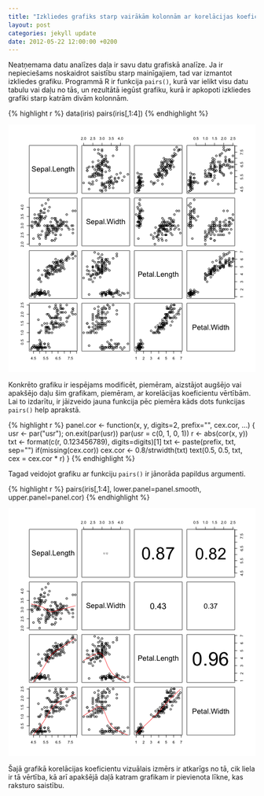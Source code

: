 ```yaml
---
title: "Izkliedes grafiks starp vairākām kolonnām ar korelācijas koeficientiem"
layout: post
categories: jekyll update
date: 2012-05-22 12:00:00 +0200
---
```




Neatņemama datu analīzes daļa ir savu datu grafiskā analīze. Ja ir nepieciešams noskaidrot saistību starp mainīgajiem, tad var izmantot izkliedes grafiku. Programmā R ir funkcija `pairs()`, kurā var ielikt visu datu tabulu vai daļu no tās, un rezultātā iegūst grafiku, kurā ir apkopoti izkliedes grafiki starp katrām divām kolonnām.


{% highlight r %}
data(iris)
pairs(iris[,1:4])
{% endhighlight %}

![center](/figs/2012-05-22-pairs/pairs1-1.png)

Konkrēto grafiku ir iespējams modificēt, piemēram, aizstājot augšējo vai apakšējo daļu šim grafikam, piemēram, ar korelācijas koeficientu vērtībām. Lai to izdarītu, ir jāizveido jauna funkcija pēc piemēra kāds dots funkcijas `pairs()` help aprakstā.


{% highlight r %}
panel.cor <- function(x, y, digits=2, prefix="", cex.cor, ...)
      {
        usr <- par("usr"); on.exit(par(usr))
        par(usr = c(0, 1, 0, 1))
        r <- abs(cor(x, y))
        txt <- format(c(r, 0.123456789), digits=digits)[1]
        txt <- paste(prefix, txt, sep="")
        if(missing(cex.cor)) cex.cor <- 0.8/strwidth(txt)
        text(0.5, 0.5, txt, cex = cex.cor * r)
      }
{% endhighlight %}

Tagad veidojot grafiku ar funkciju `pairs()` ir jānorāda papildus argumenti.


{% highlight r %}
pairs(iris[,1:4], lower.panel=panel.smooth, upper.panel=panel.cor)
{% endhighlight %}

![center](/figs/2012-05-22-pairs/pairs2-1.png)

Šajā grafikā korelācijas koeficientu vizuālais izmērs ir atkarīgs no tā, cik liela ir tā vērtība, kā arī apakšējā daļā katram grafikam ir pievienota līkne, kas raksturo saistību.

